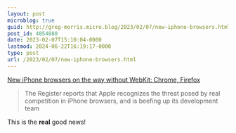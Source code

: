 ```yaml
---
layout: post
microblog: true
guid: http://greg-morris.micro.blog/2023/02/07/new-iphone-browsers.html
post_id: 4054880
date: 2023-02-07T15:10:04-0000
lastmod: 2024-06-22T16:19:17-0000
type: post
url: /2023/02/07/new-iphone-browsers.html
---
```

[New iPhone browsers on the way without WebKit: Chrome, Firefox](https://9to5mac.com/2023/02/07/new-iphone-browsers/)

> The Register reports that Apple recognizes the threat posed by real competition in iPhone browsers, and is beefing up its development team

This is the **real** good news!
